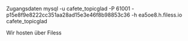 
Zugangsdaten
mysql -u cafete_topicglad -P 61001 -p15e8f9e8222cc351aa28ad15e3e46f8b98853c36 -h ea5oe8.h.filess.io cafete_topicglad


Wir hosten über Filess